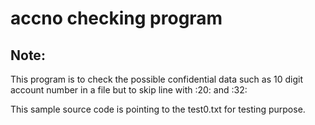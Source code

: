 # accno checking program

Note:
----
This program is to check the possible confidential data 
such as 10 digit account number in a file 
but to skip line with :20: and :32:  

This sample source code is pointing to the test0.txt for testing purpose. 